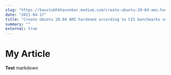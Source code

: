 ```yaml
---
slug: "https://kaustubhkhavnekar.medium.com/create-ubuntu-20-04-ami-hardened-according-to-cis-benchmarks-using-terraform-and-ansible-d870aca9c8d0"
date: "2021-04-17"
title: "Create Ubuntu 20.04 AMI hardened according to CIS benchmarks using Terraform and Ansible"
summary: ""
external: true
---
```


# My Article

**Test** markdown